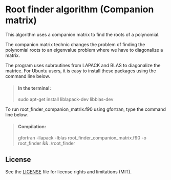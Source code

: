 # Root finder algorithm (Companion matrix)

 This algorithm uses a companion matrix to find the roots of a polynomial.
 
 The companion matrix technic changes the problem of finding the polynomial roots to an eigenvalue problem where we have to diagonalize a matrix.

 The program uses subroutines from LAPACK and BLAS to diagonalize the matrice. For Ubuntu users, it is easy to install these packages using the command line below.

  > #### In the terminal:
  >
  > sudo apt-get install liblapack-dev libblas-dev


 To run root_finder_companion_matrix.f90 using gfortran, type the command line below. 

  > #### Compilation:
  >
  > gfortran -llapack -lblas root_finder_companion_matrix.f90 -o root_finder && ./root_finder

## License

See the [LICENSE](LICENSE.md) file for license rights and limitations (MIT).
